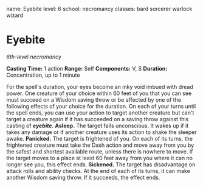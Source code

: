 name: Eyebite
level: 6
school: necromancy
classes: bard
         sorcerer
         warlock
         wizard

# Eyebite
_6th-level necromancy_

**Casting Time:** 1 action
**Range:** Self
**Components:** V, S
**Duration:** Concentration, up to 1 minute

For the spell's duration, your eyes become an inky void imbued with dread power. One creature of your choice within 60 feet of you that you can see must succeed on a Wisdom saving throw or be affected by one of the following effects of your choice for the duration. On each of your turns until the spell ends, you can use your action to target another creature but can't target a creature again if it has succeeded on a saving throw against this casting of **_eyebite_**.
**Asleep.** The target falls unconscious. It wakes up if it takes any damage or if another creature uses its action to shake the sleeper awake.
**Panicked.** The target is frightened of you. On each of its turns, the frightened creature must take the Dash action and move away from you by the safest and shortest available route, unless there is nowhere to move. If the target moves to a place at least 60 feet away from you where it can no longer see you, this effect ends.
**Sickened.** The target has disadvantage on attack rolls and ability checks. At the end of each of its turns, it can make another Wisdom saving throw. If it succeeds, the effect ends.
